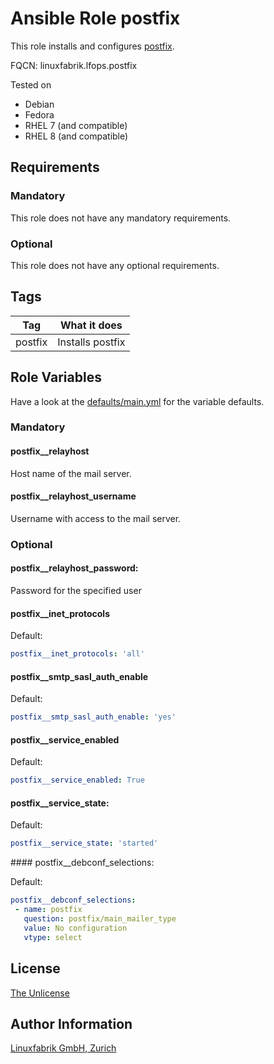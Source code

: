 # Ansible Role postfix

This role installs and configures [postfix](https://www.postfix.org/).

FQCN: linuxfabrik.lfops.postfix

Tested on

* Debian
* Fedora
* RHEL 7 (and compatible)
* RHEL 8 (and compatible)


## Requirements

### Mandatory

This role does not have any mandatory requirements.


### Optional

This role does not have any optional requirements.


## Tags

| Tag     | What it does     |
| ---     | ------------     |
| postfix | Installs postfix |


## Role Variables

Have a look at the [defaults/main.yml](https://github.com/Linuxfabrik/lfops/blob/main/roles/postfix/defaults/main.yml) for the variable defaults.


### Mandatory

#### postfix__relayhost

Host name of the mail server.

#### postfix__relayhost_username

Username with access to the mail server.


### Optional

#### postfix__relayhost_password:

Password for the specified user


#### postfix__inet_protocols

Default:
```yaml
postfix__inet_protocols: 'all'
```


#### postfix__smtp_sasl_auth_enable

Default:
```yaml
postfix__smtp_sasl_auth_enable: 'yes'
```


#### postfix__service_enabled

Default:
```yaml
postfix__service_enabled: True
```


#### postfix__service_state:

Default:
```yaml
postfix__service_state: 'started'
```


#### postfix__debconf_selections:

Default:
```yaml
postfix__debconf_selections:
 - name: postfix
   question: postfix/main_mailer_type
   value: No configuration
   vtype: select
```

## License

[The Unlicense](https://unlicense.org/)


## Author Information

[Linuxfabrik GmbH, Zurich](https://www.linuxfabrik.ch)

